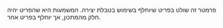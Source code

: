 פרמטר זה שולט בפריט שיוחלף בשימוש בטבלת יצירה. המשמעות היא שהפריט יהיה חלק מהמתכון, אך יוחלף בפריט אחר.